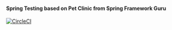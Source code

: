 #### Spring Testing based on Pet Clinic from Spring Framework Guru


[![CircleCI](https://circleci.com/gh/gustavonvp/sfg.di/tree/master.svg?style=svg)](https://circleci.com/gh/gustavonvp/sfg.di/tree/master)

